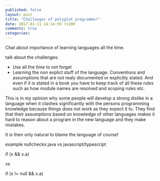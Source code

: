 ```yaml
---
published: false
layout: post
title: "Challenges of polyglot programmer"
date: 2017-01-11 14:14:59 +1100
comments: true
categories: 
---
```


Chat about importance of learning languages all the time.

talk about the challenges:

* Use all the time to not forget
* Learning the non explict stuff of the language. Conventions and assumptions that are not realy documented or explicitly stated. And even if it is stated in a book you have to keep track of all these rules such as how module names are resolved and scoping rules etc.

This is in my opinion why some people will develop a strong dislike in a language when it clashes significantly with the persons programming knowledge because things does not work as they expect it to. They find that their assumptions based on knowledge of other languages makes it hard to reason about a program in the new language and they make mistakes. 

It is then only natural to blame the language of course!


example nullchecks java vs javascript/typescript

if (x && x.a) 

vs 

if (x != null && x.a)
